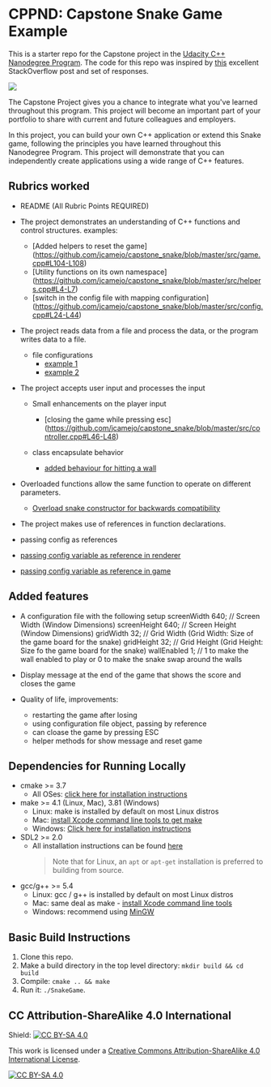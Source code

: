 # CPPND: Capstone Snake Game Example

This is a starter repo for the Capstone project in the [Udacity C++ Nanodegree Program](https://www.udacity.com/course/c-plus-plus-nanodegree--nd213). The code for this repo was inspired by [this](https://codereview.stackexchange.com/questions/212296/snake-game-in-c-with-sdl) excellent StackOverflow post and set of responses.

<img src="snake_game.gif"/>

The Capstone Project gives you a chance to integrate what you've learned throughout this program. This project will become an important part of your portfolio to share with current and future colleagues and employers.

In this project, you can build your own C++ application or extend this Snake game, following the principles you have learned throughout this Nanodegree Program. This project will demonstrate that you can independently create applications using a wide range of C++ features.

## Rubrics worked

- README (All Rubric Points REQUIRED)

- The project demonstrates an understanding of C++ functions and control structures.
  examples:
    - [Added helpers to reset the game] (https://github.com/jcamejo/capstone_snake/blob/master/src/game.cpp#L104-L108)
    - [Utility functions on its own namespace] (https://github.com/jcamejo/capstone_snake/blob/master/src/helpers.cpp#L4-L7)
    - [switch in the config file with mapping configuration] (https://github.com/jcamejo/capstone_snake/blob/master/src/config.cpp#L24-L44)

- The project reads data from a file and process the data, or the program writes data to a file.
  - file configurations
    - [example 1](https://github.com/jcamejo/capstone_snake/blob/master/src/config.cpp)
    - [example 2](https://github.com/jcamejo/capstone_snake/blob/master/src/main.cpp#L12-L16)

- The project accepts user input and processes the input
  - Small enhancements on the player input
    - [closing the game while pressing esc] (https://github.com/jcamejo/capstone_snake/blob/master/src/controller.cpp#L46-L48)

  - class encapsulate behavior
    - [added behaviour for hitting a wall](https://github.com/jcamejo/capstone_snake/blob/master/src/snake.cpp#L106-L109)

 - Overloaded functions allow the same function to operate on different parameters.
   - [Overload snake constructor for backwards compatibility](https://github.com/jcamejo/capstone_snake/blob/master/src/snake.h#L18-L30)

- The project makes use of references in function declarations.

 - passing config as references
  - [passing config variable as reference in renderer](https://github.com/jcamejo/capstone_snake/blob/master/src/renderer.h#L14)
  - [passing config variable as reference in game](https://github.com/jcamejo/capstone_snake/blob/master/src/game.h#L15)

## Added features

- A configuration file with the following setup
  screenWidth 640; // Screen Width (Window Dimensions)
  screenHeight 640; // Screen Height (Window Dimensions)
  gridWidth 32; // Grid Width (Grid Width: Size of the game board for the snake)
  gridHeight 32; // Grid Height (Grid Height: Size fo the game board for the snake)
  wallEnabled 1; // 1 to make the wall enabled to play or 0 to make the snake swap around the walls

- Display message at the end of the game that shows the score and closes the game

- Quality of life, improvements:
  - restarting the game after losing
  - using configuration file object, passing by reference
  - can cloase the game by pressing ESC
  - helper methods for show message and reset game

## Dependencies for Running Locally

- cmake >= 3.7
  - All OSes: [click here for installation instructions](https://cmake.org/install/)
- make >= 4.1 (Linux, Mac), 3.81 (Windows)
  - Linux: make is installed by default on most Linux distros
  - Mac: [install Xcode command line tools to get make](https://developer.apple.com/xcode/features/)
  - Windows: [Click here for installation instructions](http://gnuwin32.sourceforge.net/packages/make.htm)
- SDL2 >= 2.0
  - All installation instructions can be found [here](https://wiki.libsdl.org/Installation)
    > Note that for Linux, an `apt` or `apt-get` installation is preferred to building from source.
- gcc/g++ >= 5.4
  - Linux: gcc / g++ is installed by default on most Linux distros
  - Mac: same deal as make - [install Xcode command line tools](https://developer.apple.com/xcode/features/)
  - Windows: recommend using [MinGW](http://www.mingw.org/)

## Basic Build Instructions

1. Clone this repo.
2. Make a build directory in the top level directory: `mkdir build && cd build`
3. Compile: `cmake .. && make`
4. Run it: `./SnakeGame`.

## CC Attribution-ShareAlike 4.0 International

Shield: [![CC BY-SA 4.0][cc-by-sa-shield]][cc-by-sa]

This work is licensed under a
[Creative Commons Attribution-ShareAlike 4.0 International License][cc-by-sa].

[![CC BY-SA 4.0][cc-by-sa-image]][cc-by-sa]

[cc-by-sa]: http://creativecommons.org/licenses/by-sa/4.0/
[cc-by-sa-image]: https://licensebuttons.net/l/by-sa/4.0/88x31.png
[cc-by-sa-shield]: https://img.shields.io/badge/License-CC%20BY--SA%204.0-lightgrey.svg
